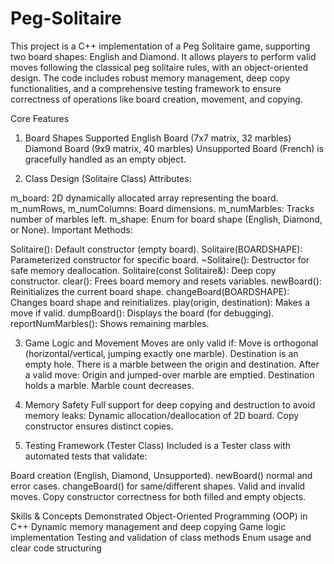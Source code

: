 # Peg-Solitaire

This project is a C++ implementation of a Peg Solitaire game, supporting two board shapes: English and Diamond. It allows players to perform valid moves following the classical peg solitaire rules, with an object-oriented design. The code includes robust memory management, deep copy functionalities, and a comprehensive testing framework to ensure correctness of operations like board creation, movement, and copying.

Core Features
1. Board Shapes Supported
English Board (7x7 matrix, 32 marbles)
Diamond Board (9x9 matrix, 40 marbles)
Unsupported Board (French) is gracefully handled as an empty object.

2. Class Design (Solitaire Class)
Attributes:

m_board: 2D dynamically allocated array representing the board.
m_numRows, m_numColumns: Board dimensions.
m_numMarbles: Tracks number of marbles left.
m_shape: Enum for board shape (English, Diamond, or None).
Important Methods:

Solitaire(): Default constructor (empty board).
Solitaire(BOARDSHAPE): Parameterized constructor for specific board.
~Solitaire(): Destructor for safe memory deallocation.
Solitaire(const Solitaire&): Deep copy constructor.
clear(): Frees board memory and resets variables.
newBoard(): Reinitializes the current board shape.
changeBoard(BOARDSHAPE): Changes board shape and reinitializes.
play(origin, destination): Makes a move if valid.
dumpBoard(): Displays the board (for debugging).
reportNumMarbles(): Shows remaining marbles.

3. Game Logic and Movement
Moves are only valid if:
Move is orthogonal (horizontal/vertical, jumping exactly one marble).
Destination is an empty hole.
There is a marble between the origin and destination.
After a valid move:
Origin and jumped-over marble are emptied.
Destination holds a marble.
Marble count decreases.

4. Memory Safety
Full support for deep copying and destruction to avoid memory leaks:
Dynamic allocation/deallocation of 2D board.
Copy constructor ensures distinct copies.

5. Testing Framework (Tester Class)
Included is a Tester class with automated tests that validate:

Board creation (English, Diamond, Unsupported).
newBoard() normal and error cases.
changeBoard() for same/different shapes.
Valid and invalid moves.
Copy constructor correctness for both filled and empty objects.

Skills & Concepts Demonstrated
Object-Oriented Programming (OOP) in C++
Dynamic memory management and deep copying
Game logic implementation
Testing and validation of class methods
Enum usage and clear code structuring
